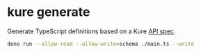 # kure generate

Generate TypeScript definitions based on a Kure [API spec][spec].

[spec]: https://github.com/kure-sh/spec

```sh
deno run --allow-read --allow-write=schema ./main.ts --write
```
